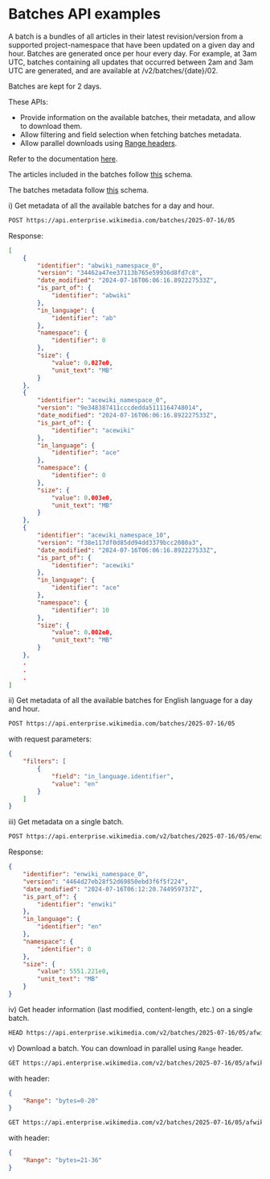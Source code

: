 # Batches API examples

A batch is a bundles of all articles in their latest revision/version from a supported project-namespace that have been updated on a given day and hour. Batches are generated once per hour every day. For example, at 3am UTC, batches containing all updates that occurred between 2am and 3am UTC are generated, and are available at /v2/batches/{date}/02.

Batches are kept for 2 days.

These APIs:

- Provide information on the available batches, their metadata, and allow to download them.
- Allow filtering and field selection when fetching batches metadata.
- Allow parallel downloads using [Range headers](https://developer.mozilla.org/en-US/docs/Web/HTTP/Headers/Range).

Refer to the documentation [here](https://enterprise.wikimedia.com/docs/realtime/#available-hourly-batches).

The articles included in the batches follow [this](https://gitlab.wikimedia.org/repos/wme/wikimedia-enterprise/-/blob/main/general/schema/article.go) schema.

The batches metadata follow [this](https://gitlab.wikimedia.org/repos/wme/wikimedia-enterprise/-/blob/main/general/schema/snapshot.go) schema.



i) Get metadata of all the available batches for a day and hour.

```bash
POST https://api.enterprise.wikimedia.com/batches/2025-07-16/05
```



<detail>
<summary>Response:</summary>

```json
[
    {
        "identifier": "abwiki_namespace_0",
        "version": "34462a47ee37113b765e59936d8fd7c8",
        "date_modified": "2024-07-16T06:06:16.892227533Z",
        "is_part_of": {
            "identifier": "abwiki"
        },
        "in_language": {
            "identifier": "ab"
        },
        "namespace": {
            "identifier": 0
        },
        "size": {
            "value": 0.027e0,
            "unit_text": "MB"
        }
    },
    {
        "identifier": "acewiki_namespace_0",
        "version": "9e348387411cccdedda5111164748014",
        "date_modified": "2024-07-16T06:06:16.892227533Z",
        "is_part_of": {
            "identifier": "acewiki"
        },
        "in_language": {
            "identifier": "ace"
        },
        "namespace": {
            "identifier": 0
        },
        "size": {
            "value": 0.003e0,
            "unit_text": "MB"
        }
    },
    {
        "identifier": "acewiki_namespace_10",
        "version": "f38e117df0d85dd94dd3379bcc2080a3",
        "date_modified": "2024-07-16T06:06:16.892227533Z",
        "is_part_of": {
            "identifier": "acewiki"
        },
        "in_language": {
            "identifier": "ace"
        },
        "namespace": {
            "identifier": 10
        },
        "size": {
            "value": 0.002e0,
            "unit_text": "MB"
        }
    },
    .
    .
    .
]
```
</detail>


ii) Get metadata of all the available batches for English language for a day and hour.

```bash
POST https://api.enterprise.wikimedia.com/batches/2025-07-16/05
```

with request parameters:
```json
{
    "filters": [
        {
            "field": "in_language.identifier",
            "value": "en"
        }
    ]
}
```


iii) Get metadata on a single batch.

```bash
POST https://api.enterprise.wikimedia.com/v2/batches/2025-07-16/05/enwiki_namespace_0
```

Response:
```json
{
    "identifier": "enwiki_namespace_0",
    "version": "4464d27eb28f52d69850ebd3f6f5f224",
    "date_modified": "2024-07-16T06:12:20.744959737Z",
    "is_part_of": {
        "identifier": "enwiki"
    },
    "in_language": {
        "identifier": "en"
    },
    "namespace": {
        "identifier": 0
    },
    "size": {
        "value": 5551.221e0,
        "unit_text": "MB"
    }
}
```

iv) Get header information (last modified, content-length, etc.) on a single batch.

```bash
HEAD https://api.enterprise.wikimedia.com/v2/batches/2025-07-16/05/afwikibooks_namespace_0/download
```


v) Download a batch. You can download in parallel using `Range` header.

```bash
GET https://api.enterprise.wikimedia.com/v2/batches/2025-07-16/05/afwikibooks_namespace_0/download
```

with header:
```json
{
    "Range": "bytes=0-20"
}
```

```bash
GET https://api.enterprise.wikimedia.com/v2/batches/2025-07-16/05/afwikibooks_namespace_0/download
```

with header:
```json
{
    "Range": "bytes=21-36"
}
```
